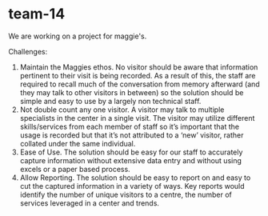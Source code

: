 # team-14
We are working on a project for maggie's.

Challenges:
1. Maintain the Maggies ethos. No visitor should be aware that information pertinent to their visit is being recorded. As a result of this, the staff are required to recall much of the conversation from memory afterward (and they may talk to other visitors in between) so the solution should be simple and easy to use by a largely non technical staff.  
2. Not double count any one visitor. A visitor may talk to multiple specialists in the center in a single visit. The visitor may utilize different skills/services from each member of staff so it’s important that the usage is recorded but that it’s not attributed to a ‘new’ visitor, rather collated under the same individual.  
3. Ease of Use. The solution should be easy for our staff to accurately capture information without extensive data entry and without using excels or a paper based process.  
4. Allow Reporting. The solution should be easy to report on and easy to cut the captured information in a variety of ways. Key reports would identify the number of unique visitors to a centre, the number of services leveraged in a center and trends.  
